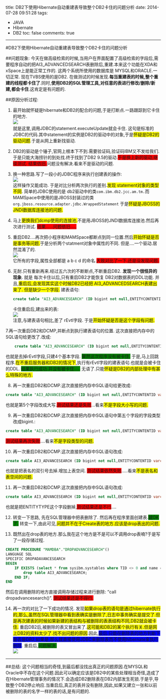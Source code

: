 title: DB2下使用Hibernate自动重建表导致整个DB2卡住的问题分析
date: 2014-07-28 09:51:28
tags:
- JAVA
- Hibernate
- DB2
toc: false
comments: true
---

#DB2下使用Hibernate自动重建表导致整个DB2卡住的问题分析


##问题现象:
今天在做高级检索的时候,当用户在界面配置了高级检索的字段后,需要程序自动的把AI3_ADVANCEDSEARCH表删除后,重建.本来这个功能在XDA和xSpace上是能正常工作的.
这两个系统所使用的数据库是 MYSQL和ORACLE.一切正常.  现在TVBS使用的是DB2. 在做测试的时候发现.**每当重建表的时候,整个重建的线程都卡住了**.同时,**使用DB2的SQL管理工具,对任意的表进行修改/删除/新建,都会卡住**.这肯定是有问题的.

##原因分析过程:

1. 最开始就怀疑是hibernate和DB2的配合的问题,于是打断点.一路跟踪到它卡住的地方.  
![](/img/2014/07/28/1.png)  
就是这里,调用JDBC的statement.executeUpdate就会卡住. 这句是标准的JDBC的代码.其中statement的实例是DB2的驱动中的对象,于是<span style="background:yellow">怀疑是DB2的驱动问题</span>.于是从网上重新找驱动.
<!--more-->
2. DB2的驱动是个锤子,官网上根本下不到.需要验证码,验证码IBM又不发给我们.于是只能大海捞针的到处找.终于找到了DB2 9.5的驱动.<span style="background:red">于是换上新的驱动,继续测试. 结果依旧.</span>问题没有解决.看来不是驱动的问题.

3. 换一种思路.写了一段小的JDBC程序来执行创建表的操作:  
![](/img/2014/07/28/2.png)  
这样操作又能成功. 于是对比分析两次执行的差别.<span style="background:yellow">发现  statement对象的类型不同</span>.
	简单的JDBC使用的是 db2驱动中的类`com.ibm.db2.jcc.am.tm.`而MAMSpace中使用的是JBOSS封装过的类`org.jboss.resource.adapter.jdbc.WrappedStatement` 
	于是<span style="background:yellow">怀疑是JBOSS的JNDI数据库连接池的问题.</span>
	
4. 马上<span style="background:yellow">更换我们dcmp使用的连接池.</span>不是用JBOSS的JNDI数据库连接池.然后再次进行测试.
	<span style="background:red">结果……问题依旧.....</span>
	
5. 重启DB2....再次把小程序和MAMSpace都断点到同一位置.然后<span style="background:yellow">开始怀疑是否是事务等问题.</span>于是分析两个statment对象中属性的不同. 但是....一个驱动.居然混淆了的.  
![](/img/2014/07/28/3.png)  
它所有的字段,属性全部都是 a b c d 的命名.<span style="background:red">大致对比了一下.还是没发现问题.</span>

6. 无耐.只有重新再来.经过五六次的不断断点,不断重启DB2. **发现一个很怪异的现象**.
    就是 每次卡住以后,只有重启DB2才能恢复 DB2对数据表的DDL功能.
并且,<span style="background:yellow">重启后,会发现其实这个时候DB2已经把 AI3_ADVANCEDSEARCH表建出来了. 但是缺少一个字段.</span>
	建表语句:
	
	```sql
	create table "AI3_ADVANCESEARCH" (ID bigint not null,ENTITYCONTENTID varchar(255),ENTITYID bigint,ENTITYTYPE varchar(255),rEvtl varchar(255),primary key (ID))
	```
	
	卡住重启后,建出来的表:   
	![](/img/2014/07/28/4.png)  
	注意,与建表语句相比,差了 rEvtl字段.  于是<span style="background:yellow">开始怀疑是否是这个字段有问题.</span>

7.再一次重启DB2和DCMP,并断点到执行建表语句的位置. 这次直接把内存中的SQL语句给更改了.改成:

```sql
	create table "AI3_ADVANCESEARCH" (ID bigint not null,ENTITYCONTENTID varchar(255),ENTITYID bigint,ENTITYTYPE varchar(255),primary key (ID))
```
也就是去掉rEvtl字段,只建4个基本字段.
<span style="background:green">果然这次程序没有被卡住.</span>
于是,马上回跳程序.<span style="background:yellow">在不重启服务器和DB2的情况下</span>,执行有rEvtl字段的建表语句.也就是会被卡住的DDL. <span style="background:green">结果执行成功.并没有被卡住.....</span>  无语了.只能<span style="background:yellow">怀疑是DB2的内部处理中有甚么特殊的地方.</span>

8. 再一次重启DB2和DCMP.这次直接把内存中SQL语句给更改成:

```sql
create table "AI3_ADVANCESEARCH" (ID bigint not null,ENTITYCONTENTID varchar(255),ENTITYID bigint,ENTITYTYPE varchar(255),NHNXL varchar(255),primary key (ID))
```
也就是第5个字段改成大写.<span style="background:red">测试结果还是失败</span>...看来<span style="background:yellow">不是字段大小写的问题.</span>

9. 再一次重启DB2和DCMP.这次直接把内存中SQL语句中第五个字段的字段类型改成bigint.:

```sql
create table "AI3_ADVANCESEARCH" (ID bigint not null,ENTITYCONTENTID varchar(255),ENTITYID bigint,ENTITYTYPE varchar(255),OSEBi bigint,primary key (ID))
```
<span style="background:red">测试结果再次失败</span>....看来<span style="background:yellow">不是字段类型的问题.</span>

10. 再一次重启DB2和DCMP.这次直接把内存中SQL语句改成:

```sql
create table AI3_ADVANCESEARCH (ID bigint not null,ENTITYCONTENTID varchar(255),ENTITYID bigint,ENTITYTYPE varchar(255),ENldl varchar(255),primary key (ID)) IN TBL_SMAM INDEX IN IDX_SMAM
```
也就是把表名的双引号去掉.增加上表空间. <span style="background:red">测试结果依然失败</span>.....看来<span style="background:yellow">不是表名和表空间的问题.</span>

11. 再一次重启DB2和DCMP.这次直接把内存中SQL语句改成:

```sql
create table AI3_ADVANCESEARCH (ID bigint not null,ENTITYCONTENTID varchar(255),ENTITYID bigint,QMwQH varchar(255),primary key (ID)) IN TBL_SMAM INDEX IN IDX_SMAM
```
也就是把ENTITYTYPE这个字段删掉,<span style="background:red">测试结果还是不行</span>....

12. 转变一下思路, 先在SQL管理器中把表删除了. 然后再在程序里面创建表.<span style="background:green">就OK了.</span>
转变一下,由此可见,<span style="background:yellow">问题并不在于Create表的地方.应该是drop表出的问题.</span>

13. 既然出在drop表的地方.那么我在这个地方是不是可以不调用drop表喃?于是写了一段存储过程.

```sql
CREATE PROCEDURE "MAMDBA"."DROPADVANCESEARCH"()
LANGUAGE SQL
SPECIFIC DROPADAVANCESEARCH
BEGIN
	IF EXISTS (select * from sysibm.systables where TID <> 0 and name = 'AI3_ADVANCESEARCH' ) then
		drop table AI3_ADVANCESEARCH;
	END IF;
END
```
然后在调用删除的地方直接调用存储过程来进行删除: “call dropadvancesearch()”.    <span style="background:red">测试结果还是不得行.</span>

14. 再一次的对比了一下成功的情况. 发现<span style="background:yellow">如果drop表的语句是通过hibernate执行的,那么,虽然在SQL管理器中看到表确实是删除了,日志中事务确实是提交了.但是再次建表的时候如果新建的表结构与被删除的表表结构不同,DB2就会被卡住.</span> 重启DB2后,被删除的表又冒出来了.<span style="background:yellow">这可能和DB2的某个执行有关.但是网上DB2的资料太少了.找不出问题的原因</span>.因此,<span style="background:blue">最后.只能在删除表的地方判断下是否是DB2,如果是,那么就直接使用JDBC来删除表而不使用hibernate来执行删除</span>. 重启后,<span style="background:green">问题解决.</span>  
![](/img/2014/07/28/5.png) 

___
##总结:
这个问题相当的奇怪,到最后都没找出真正的问题原因.在MYSQL和Oracle中不存在这个问题.因此可以确定应该是DB2中的某些处理相当奇怪,造成了在Hibernate管理事务的情况下.会造成DB2删除表在DB2内部发生死锁.于是乎,导致整个DB2停止响应.当重启后,真正的表并没有删除,因此,如果又建立一张和以前被删除的表的名字一样的表的话,是有问题的.